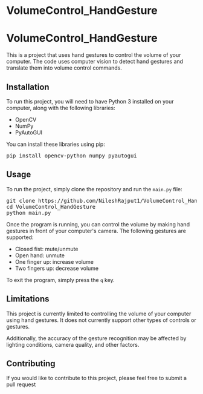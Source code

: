 # VolumeControl_HandGesture
<!DOCTYPE html>
<html>
  <head>
    <meta charset="UTF-8">
    <title>VolumeControl_HandGesture</title>
  </head>
  <body>
    <h1>VolumeControl_HandGesture</h1>
    <p>This is a project that uses hand gestures to control the volume of your computer. The code uses computer vision to detect hand gestures and translate them into volume control commands.</p>
    <h2>Installation</h2>
    <p>To run this project, you will need to have Python 3 installed on your computer, along with the following libraries:</p>
    <ul>
      <li>OpenCV</li>
      <li>NumPy</li>
      <li>PyAutoGUI</li>
    </ul>
    <p>You can install these libraries using pip:</p>
    <pre>pip install opencv-python numpy pyautogui</pre>
    <h2>Usage</h2>
    <p>To run the project, simply clone the repository and run the <code>main.py</code> file:</p>
    <pre>git clone https://github.com/NileshRajput1/VolumeControl_HandGesture.git
cd VolumeControl_HandGesture
python main.py</pre>
    <p>Once the program is running, you can control the volume by making hand gestures in front of your computer's camera. The following gestures are supported:</p>
    <ul>
      <li>Closed fist: mute/unmute</li>
      <li>Open hand: unmute</li>
      <li>One finger up: increase volume</li>
      <li>Two fingers up: decrease volume</li>
    </ul>
    <p>To exit the program, simply press the <code>q</code> key.</p>
    <h2>Limitations</h2>
    <p>This project is currently limited to controlling the volume of your computer using hand gestures. It does not currently support other types of controls or gestures.</p>
    <p>Additionally, the accuracy of the gesture recognition may be affected by lighting conditions, camera quality, and other factors.</p>
    <h2>Contributing</h2>
    <p>If you would like to contribute to this project, please feel free to submit a pull request
